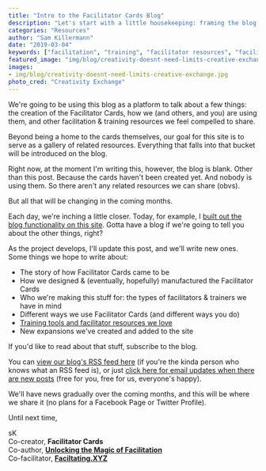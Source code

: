 ```yaml
---
title: "Intro to the Facilitator Cards Blog"
description: "Let's start with a little housekeeping: framing the blog, instructions for where to find things, and our intended outcomes."
categories: "Resources"
author: "Sam Killermann"
date: "2019-03-04"
keywords: ["facilitation", "training", "facilitator resources", "facilitator tools", "facilitator cards", "training resources"]
featured_image: "img/blog/creativity-doesnt-need-limits-creative-exchange.jpg"
images:
- img/blog/creativity-doesnt-need-limits-creative-exchange.jpg
photo_cred: "Creativity Exchange"
---
```


We're going to be using this blog as a platform to talk about a few things: the creation of the Facilitator Cards, how we (and others, and you) are using them, and other facilitation &amp; training resources we feel compelled to share.

Beyond being a home to the cards themselves, our goal for this site is to serve as a gallery of related resources. Everything that falls into that bucket will be introduced on the blog.

Right now, at the moment I'm writing this, however, the blog is blank. Other than this post. Because the cards haven't been created yet. And nobody is using them. So there aren't any related resources we can share (obvs).

But all that will be changing in the coming months.

Each day, we're inching a little closer. Today, for example, I [built out the blog functionality on this site](https://github.com/killermann/facilitator-cards/commit/2cdaea882883986e6b1380aa93e9d7996881fe40). Gotta have a blog if we're going to tell you about the other things, right?

As the project develops, I'll update this post, and we'll write new ones. Some things we hope to write about:

- The story of how Facilitator Cards came to be
- How we designed &amp; (eventually, hopefully) manufactured the Facilitator Cards
- Who we're making this stuff for: the types of facilitators &amp; trainers we have in mind
- Different ways we use Facilitator Cards (and different ways you do)
- [Training tools and facilitator resources we love](https://www.facilitator.cards/categories/resources/)
- New expansions we've created and added to the site

If you'd like to read about that stuff, subscribe to the blog.

You can [view our blog's RSS feed here](https://www.facilitator.cards/blog/index.xml) (if you're the kinda person who knows what an RSS feed is), or just [click here for email updates when there are new posts](https://feedburner.google.com/fb/a/mailverify?uri=facilitatorcardsblog&loc=en_US) (free for you, free for us, everyone's happy).

We'll have news gradually over the coming months, and this will be where we share it (no plans for a Facebook Page or Twitter Profile).

Until next time,

sK<br/>
Co-creator, **Facilitator Cards**<br/>
Co-author, **[Unlocking the Magic of Facilitation](//facilitationmagic.com)**<br/>
Co-facilitator, **[Faciltating.XYZ](//facilitating.xyz)**
